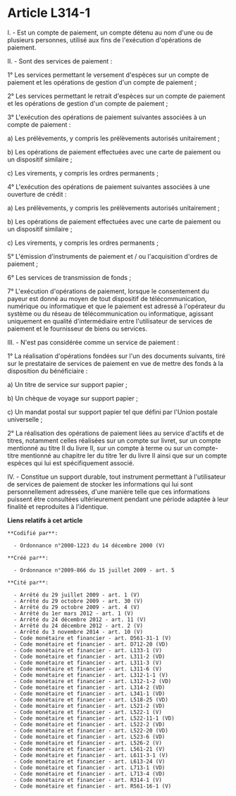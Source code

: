 # Article L314-1

I. - Est un compte de paiement, un compte détenu au nom d'une ou de plusieurs personnes, utilisé aux fins de l'exécution
d'opérations de paiement. 

II. - Sont des services de paiement : 

1° Les services permettant le versement d'espèces sur un compte de paiement et les opérations de gestion d'un compte de
paiement ; 

2° Les services permettant le retrait d'espèces sur un compte de paiement et les opérations de gestion d'un compte de
paiement ; 

3° L'exécution des opérations de paiement suivantes associées à un compte de paiement : 

a) Les prélèvements, y compris les prélèvements autorisés unitairement ; 

b) Les opérations de paiement effectuées avec une carte de paiement ou un dispositif similaire ; 

c) Les virements, y compris les ordres permanents ; 

4° L'exécution des opérations de paiement suivantes associées à une ouverture de crédit : 

a) Les prélèvements, y compris les prélèvements autorisés unitairement ; 

b) Les opérations de paiement effectuées avec une carte de paiement ou un dispositif similaire ; 

c) Les virements, y compris les ordres permanents ; 

5° L'émission d'instruments de paiement et / ou l'acquisition d'ordres de paiement ; 

6° Les services de transmission de fonds ; 

7° L'exécution d'opérations de paiement, lorsque le consentement du payeur est donné au moyen de tout dispositif de
télécommunication, numérique ou informatique et que le paiement est adressé à l'opérateur du système ou du réseau de
télécommunication ou informatique, agissant uniquement en qualité d'intermédiaire entre l'utilisateur de services de paiement
et le fournisseur de biens ou services. 

III. - N'est pas considérée comme un service de paiement : 

1° La réalisation d'opérations fondées sur l'un des documents suivants, tiré sur le prestataire de services de paiement en
vue de mettre des fonds à la disposition du bénéficiaire : 

a) Un titre de service sur support papier ; 

b) Un chèque de voyage sur support papier ; 

c) Un mandat postal sur support papier tel que défini par l'Union postale universelle ; 

2° La réalisation des opérations de paiement liées au service d'actifs et de titres, notamment celles réalisées sur un compte
sur livret, sur un compte mentionné au titre II du livre II, sur un compte à terme ou sur un compte-titre mentionné au
chapitre Ier du titre 1er du livre II ainsi que sur un compte espèces qui lui est spécifiquement associé. 

IV. - Constitue un support durable, tout instrument permettant à l'utilisateur de services de paiement de stocker les
informations qui lui sont personnellement adressées, d'une manière telle que ces informations puissent être consultées
ultérieurement pendant une période adaptée à leur finalité et reproduites à l'identique.

**Liens relatifs à cet article**

	**Codifié par**:

	  - Ordonnance n°2000-1223 du 14 décembre 2000 (V)

	**Créé par**:

	  - Ordonnance n°2009-866 du 15 juillet 2009 - art. 5

	**Cité par**:

	  - Arrêté du 29 juillet 2009 - art. 1 (V)
	  - Arrêté du 29 octobre 2009 - art. 30 (V)
	  - Arrêté du 29 octobre 2009 - art. 4 (V)
	  - Arrêté du 1er mars 2012 - art. 1 (V)
	  - Arrêté du 24 décembre 2012 - art. 11 (V)
	  - Arrêté du 24 décembre 2012 - art. 2 (V)
	  - Arrêté du 3 novembre 2014 - art. 10 (V)
	  - Code monétaire et financier - art. D561-31-1 (V)
	  - Code monétaire et financier - art. D712-20 (VD)
	  - Code monétaire et financier - art. L133-1 (V)
	  - Code monétaire et financier - art. L311-2 (VD)
	  - Code monétaire et financier - art. L311-3 (V)
	  - Code monétaire et financier - art. L311-6 (V)
	  - Code monétaire et financier - art. L312-1-1 (V)
	  - Code monétaire et financier - art. L312-1-2 (VD)
	  - Code monétaire et financier - art. L314-2 (VD)
	  - Code monétaire et financier - art. L341-1 (VD)
	  - Code monétaire et financier - art. L518-25 (VD)
	  - Code monétaire et financier - art. L521-2 (VD)
	  - Code monétaire et financier - art. L522-1 (V)
	  - Code monétaire et financier - art. L522-11-1 (VD)
	  - Code monétaire et financier - art. L522-2 (VD)
	  - Code monétaire et financier - art. L522-20 (VD)
	  - Code monétaire et financier - art. L523-6 (VD)
	  - Code monétaire et financier - art. L526-2 (V)
	  - Code monétaire et financier - art. L561-21 (V)
	  - Code monétaire et financier - art. L611-3-1 (V)
	  - Code monétaire et financier - art. L613-24 (V)
	  - Code monétaire et financier - art. L713-1 (VD)
	  - Code monétaire et financier - art. L713-4 (VD)
	  - Code monétaire et financier - art. R314-1 (V)
	  - Code monétaire et financier - art. R561-16-1 (V)
